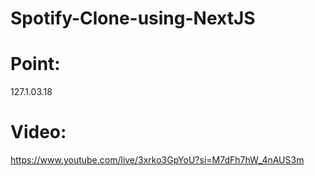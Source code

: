 # Spotify-Clone-using-NextJS

# Point:
127.1.03.18

# Video:
https://www.youtube.com/live/3xrko3GpYoU?si=M7dFh7hW_4nAUS3m